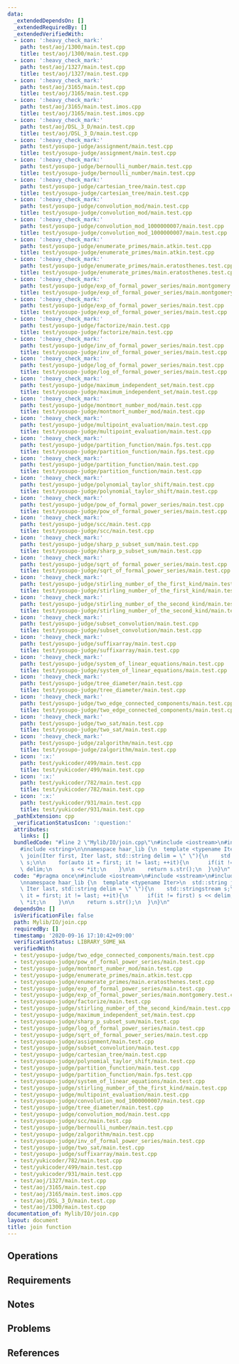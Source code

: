 ```yaml
---
data:
  _extendedDependsOn: []
  _extendedRequiredBy: []
  _extendedVerifiedWith:
  - icon: ':heavy_check_mark:'
    path: test/aoj/1300/main.test.cpp
    title: test/aoj/1300/main.test.cpp
  - icon: ':heavy_check_mark:'
    path: test/aoj/1327/main.test.cpp
    title: test/aoj/1327/main.test.cpp
  - icon: ':heavy_check_mark:'
    path: test/aoj/3165/main.test.cpp
    title: test/aoj/3165/main.test.cpp
  - icon: ':heavy_check_mark:'
    path: test/aoj/3165/main.test.imos.cpp
    title: test/aoj/3165/main.test.imos.cpp
  - icon: ':heavy_check_mark:'
    path: test/aoj/DSL_3_D/main.test.cpp
    title: test/aoj/DSL_3_D/main.test.cpp
  - icon: ':heavy_check_mark:'
    path: test/yosupo-judge/assignment/main.test.cpp
    title: test/yosupo-judge/assignment/main.test.cpp
  - icon: ':heavy_check_mark:'
    path: test/yosupo-judge/bernoulli_number/main.test.cpp
    title: test/yosupo-judge/bernoulli_number/main.test.cpp
  - icon: ':heavy_check_mark:'
    path: test/yosupo-judge/cartesian_tree/main.test.cpp
    title: test/yosupo-judge/cartesian_tree/main.test.cpp
  - icon: ':heavy_check_mark:'
    path: test/yosupo-judge/convolution_mod/main.test.cpp
    title: test/yosupo-judge/convolution_mod/main.test.cpp
  - icon: ':heavy_check_mark:'
    path: test/yosupo-judge/convolution_mod_1000000007/main.test.cpp
    title: test/yosupo-judge/convolution_mod_1000000007/main.test.cpp
  - icon: ':heavy_check_mark:'
    path: test/yosupo-judge/enumerate_primes/main.atkin.test.cpp
    title: test/yosupo-judge/enumerate_primes/main.atkin.test.cpp
  - icon: ':heavy_check_mark:'
    path: test/yosupo-judge/enumerate_primes/main.eratosthenes.test.cpp
    title: test/yosupo-judge/enumerate_primes/main.eratosthenes.test.cpp
  - icon: ':heavy_check_mark:'
    path: test/yosupo-judge/exp_of_formal_power_series/main.montgomery.test.cpp
    title: test/yosupo-judge/exp_of_formal_power_series/main.montgomery.test.cpp
  - icon: ':heavy_check_mark:'
    path: test/yosupo-judge/exp_of_formal_power_series/main.test.cpp
    title: test/yosupo-judge/exp_of_formal_power_series/main.test.cpp
  - icon: ':heavy_check_mark:'
    path: test/yosupo-judge/factorize/main.test.cpp
    title: test/yosupo-judge/factorize/main.test.cpp
  - icon: ':heavy_check_mark:'
    path: test/yosupo-judge/inv_of_formal_power_series/main.test.cpp
    title: test/yosupo-judge/inv_of_formal_power_series/main.test.cpp
  - icon: ':heavy_check_mark:'
    path: test/yosupo-judge/log_of_formal_power_series/main.test.cpp
    title: test/yosupo-judge/log_of_formal_power_series/main.test.cpp
  - icon: ':heavy_check_mark:'
    path: test/yosupo-judge/maximum_independent_set/main.test.cpp
    title: test/yosupo-judge/maximum_independent_set/main.test.cpp
  - icon: ':heavy_check_mark:'
    path: test/yosupo-judge/montmort_number_mod/main.test.cpp
    title: test/yosupo-judge/montmort_number_mod/main.test.cpp
  - icon: ':heavy_check_mark:'
    path: test/yosupo-judge/multipoint_evaluation/main.test.cpp
    title: test/yosupo-judge/multipoint_evaluation/main.test.cpp
  - icon: ':heavy_check_mark:'
    path: test/yosupo-judge/partition_function/main.fps.test.cpp
    title: test/yosupo-judge/partition_function/main.fps.test.cpp
  - icon: ':heavy_check_mark:'
    path: test/yosupo-judge/partition_function/main.test.cpp
    title: test/yosupo-judge/partition_function/main.test.cpp
  - icon: ':heavy_check_mark:'
    path: test/yosupo-judge/polynomial_taylor_shift/main.test.cpp
    title: test/yosupo-judge/polynomial_taylor_shift/main.test.cpp
  - icon: ':heavy_check_mark:'
    path: test/yosupo-judge/pow_of_formal_power_series/main.test.cpp
    title: test/yosupo-judge/pow_of_formal_power_series/main.test.cpp
  - icon: ':heavy_check_mark:'
    path: test/yosupo-judge/scc/main.test.cpp
    title: test/yosupo-judge/scc/main.test.cpp
  - icon: ':heavy_check_mark:'
    path: test/yosupo-judge/sharp_p_subset_sum/main.test.cpp
    title: test/yosupo-judge/sharp_p_subset_sum/main.test.cpp
  - icon: ':heavy_check_mark:'
    path: test/yosupo-judge/sqrt_of_formal_power_series/main.test.cpp
    title: test/yosupo-judge/sqrt_of_formal_power_series/main.test.cpp
  - icon: ':heavy_check_mark:'
    path: test/yosupo-judge/stirling_number_of_the_first_kind/main.test.cpp
    title: test/yosupo-judge/stirling_number_of_the_first_kind/main.test.cpp
  - icon: ':heavy_check_mark:'
    path: test/yosupo-judge/stirling_number_of_the_second_kind/main.test.cpp
    title: test/yosupo-judge/stirling_number_of_the_second_kind/main.test.cpp
  - icon: ':heavy_check_mark:'
    path: test/yosupo-judge/subset_convolution/main.test.cpp
    title: test/yosupo-judge/subset_convolution/main.test.cpp
  - icon: ':heavy_check_mark:'
    path: test/yosupo-judge/suffixarray/main.test.cpp
    title: test/yosupo-judge/suffixarray/main.test.cpp
  - icon: ':heavy_check_mark:'
    path: test/yosupo-judge/system_of_linear_equations/main.test.cpp
    title: test/yosupo-judge/system_of_linear_equations/main.test.cpp
  - icon: ':heavy_check_mark:'
    path: test/yosupo-judge/tree_diameter/main.test.cpp
    title: test/yosupo-judge/tree_diameter/main.test.cpp
  - icon: ':heavy_check_mark:'
    path: test/yosupo-judge/two_edge_connected_components/main.test.cpp
    title: test/yosupo-judge/two_edge_connected_components/main.test.cpp
  - icon: ':heavy_check_mark:'
    path: test/yosupo-judge/two_sat/main.test.cpp
    title: test/yosupo-judge/two_sat/main.test.cpp
  - icon: ':heavy_check_mark:'
    path: test/yosupo-judge/zalgorithm/main.test.cpp
    title: test/yosupo-judge/zalgorithm/main.test.cpp
  - icon: ':x:'
    path: test/yukicoder/499/main.test.cpp
    title: test/yukicoder/499/main.test.cpp
  - icon: ':x:'
    path: test/yukicoder/782/main.test.cpp
    title: test/yukicoder/782/main.test.cpp
  - icon: ':x:'
    path: test/yukicoder/931/main.test.cpp
    title: test/yukicoder/931/main.test.cpp
  _pathExtension: cpp
  _verificationStatusIcon: ':question:'
  attributes:
    links: []
  bundledCode: "#line 2 \"Mylib/IO/join.cpp\"\n#include <iostream>\n#include <sstream>\n\
    #include <string>\n\nnamespace haar_lib {\n  template <typename Iter>\n  std::string\
    \ join(Iter first, Iter last, std::string delim = \" \"){\n    std::stringstream\
    \ s;\n\n    for(auto it = first; it != last; ++it){\n      if(it != first) s <<\
    \ delim;\n      s << *it;\n    }\n\n    return s.str();\n  }\n}\n"
  code: "#pragma once\n#include <iostream>\n#include <sstream>\n#include <string>\n\
    \nnamespace haar_lib {\n  template <typename Iter>\n  std::string join(Iter first,\
    \ Iter last, std::string delim = \" \"){\n    std::stringstream s;\n\n    for(auto\
    \ it = first; it != last; ++it){\n      if(it != first) s << delim;\n      s <<\
    \ *it;\n    }\n\n    return s.str();\n  }\n}\n"
  dependsOn: []
  isVerificationFile: false
  path: Mylib/IO/join.cpp
  requiredBy: []
  timestamp: '2020-09-16 17:10:42+09:00'
  verificationStatus: LIBRARY_SOME_WA
  verifiedWith:
  - test/yosupo-judge/two_edge_connected_components/main.test.cpp
  - test/yosupo-judge/pow_of_formal_power_series/main.test.cpp
  - test/yosupo-judge/montmort_number_mod/main.test.cpp
  - test/yosupo-judge/enumerate_primes/main.atkin.test.cpp
  - test/yosupo-judge/enumerate_primes/main.eratosthenes.test.cpp
  - test/yosupo-judge/exp_of_formal_power_series/main.test.cpp
  - test/yosupo-judge/exp_of_formal_power_series/main.montgomery.test.cpp
  - test/yosupo-judge/factorize/main.test.cpp
  - test/yosupo-judge/stirling_number_of_the_second_kind/main.test.cpp
  - test/yosupo-judge/maximum_independent_set/main.test.cpp
  - test/yosupo-judge/sharp_p_subset_sum/main.test.cpp
  - test/yosupo-judge/log_of_formal_power_series/main.test.cpp
  - test/yosupo-judge/sqrt_of_formal_power_series/main.test.cpp
  - test/yosupo-judge/assignment/main.test.cpp
  - test/yosupo-judge/subset_convolution/main.test.cpp
  - test/yosupo-judge/cartesian_tree/main.test.cpp
  - test/yosupo-judge/polynomial_taylor_shift/main.test.cpp
  - test/yosupo-judge/partition_function/main.test.cpp
  - test/yosupo-judge/partition_function/main.fps.test.cpp
  - test/yosupo-judge/system_of_linear_equations/main.test.cpp
  - test/yosupo-judge/stirling_number_of_the_first_kind/main.test.cpp
  - test/yosupo-judge/multipoint_evaluation/main.test.cpp
  - test/yosupo-judge/convolution_mod_1000000007/main.test.cpp
  - test/yosupo-judge/tree_diameter/main.test.cpp
  - test/yosupo-judge/convolution_mod/main.test.cpp
  - test/yosupo-judge/scc/main.test.cpp
  - test/yosupo-judge/bernoulli_number/main.test.cpp
  - test/yosupo-judge/zalgorithm/main.test.cpp
  - test/yosupo-judge/inv_of_formal_power_series/main.test.cpp
  - test/yosupo-judge/two_sat/main.test.cpp
  - test/yosupo-judge/suffixarray/main.test.cpp
  - test/yukicoder/782/main.test.cpp
  - test/yukicoder/499/main.test.cpp
  - test/yukicoder/931/main.test.cpp
  - test/aoj/1327/main.test.cpp
  - test/aoj/3165/main.test.cpp
  - test/aoj/3165/main.test.imos.cpp
  - test/aoj/DSL_3_D/main.test.cpp
  - test/aoj/1300/main.test.cpp
documentation_of: Mylib/IO/join.cpp
layout: document
title: join function
---
```


## Operations

## Requirements

## Notes

## Problems

## References
